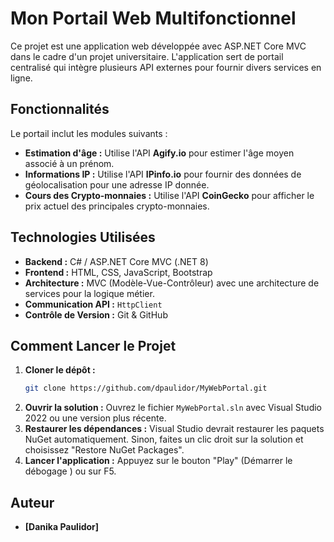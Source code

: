 ﻿# Mon Portail Web Multifonctionnel

Ce projet est une application web développée avec ASP.NET Core MVC dans le cadre d'un projet universitaire. L'application sert de portail centralisé qui intègre plusieurs API externes pour fournir divers services en ligne.

## Fonctionnalités

Le portail inclut les modules suivants :

*   **Estimation d'âge :** Utilise l'API **Agify.io** pour estimer l'âge moyen associé à un prénom.
*   **Informations IP :** Utilise l'API **IPinfo.io** pour fournir des données de géolocalisation pour une adresse IP donnée.
*   **Cours des Crypto-monnaies :** Utilise l'API **CoinGecko** pour afficher le prix actuel des principales crypto-monnaies.

## Technologies Utilisées

*   **Backend :** C# / ASP.NET Core MVC (.NET 8)
*   **Frontend :** HTML, CSS, JavaScript, Bootstrap
*   **Architecture :** MVC (Modèle-Vue-Contrôleur) avec une architecture de services pour la logique métier.
*   **Communication API :** `HttpClient`
*   **Contrôle de Version :** Git & GitHub

## Comment Lancer le Projet

1.  **Cloner le dépôt :**
    ```bash
    git clone https://github.com/dpaulidor/MyWebPortal.git
    ```
2.  **Ouvrir la solution :**
    Ouvrez le fichier `MyWebPortal.sln` avec Visual Studio 2022 ou une version plus récente.
3.  **Restaurer les dépendances :**
    Visual Studio devrait restaurer les paquets NuGet automatiquement. Sinon, faites un clic droit sur la solution et choisissez "Restore NuGet Packages".
4.  **Lancer l'application :**
    Appuyez sur le bouton "Play" (Démarrer le débogage ) ou sur F5.

## Auteur

*   **[Danika Paulidor]**
